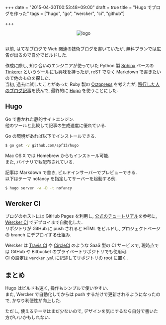 +++
date = "2015-04-30T00:53:48+09:00"
draft = true
title = "Hugo でブログを作った"
tags = ["hugo", "go", "wercker", "ci", "github"]

+++

<div style="text-align: center;">
  <img src="../../images/hugo.png" alt="logo">
</div>
<br>

以前, はてなブログで Web 関連の技術ブログを書いていたが, 無料プランでは広告が出るので自分でビルドした.

作成に際し, 知り合いのエンジニアが使っていた Python 製 [Sphinx](http://sphinx-doc.org/) ベースの [Tinkerer](http://tinkerer.me/) というツールにも興味を持ったが, reST でなく Markdown で書きたいので他のものを探した.  
当初, 過去に試したことがあった Ruby 製の [Octopress](http://octopress.org/) を考えたが, [移行した人のブログ記事](http://deeeet.com/writing/2014/12/25/hugo/)を読んで, 最終的に [Hugo](http://gohugo.io/) を使うことにした.

Hugo
----

Go で書かれた静的サイトエンジン.  
他のツールと比較して記事の生成速度に優れている.

Go の環境があれば以下でインストールできる.

```sh
$ go get -v github.com/spf13/hugo
```

Mac OS X では Homebrew からもインストール可能.  
また, バイナリでも配布されている.

記事は Markdown で書き, ビルドインサーバーでプレビューできる.  
以下はテーマ nofancy を指定してサーバーを起動する例.

```sh
$ hugo server -w -D -t nofancy
```

Wercker CI
----------

ブログのホストには GitHub Pages を利用し, [公式のチュートリアル](http://gohugo.io/tutorials/automated-deployments/)を参考に, [Wercker CI](http://wercker.com/) でデプロイまで自動化した.  
リポジトリが GitHub に push されると HTML をビルドし, プロジェクトページの branch にデプロイする仕組み.

Wercker は [Travis CI](https://travis-ci.org/) や [CircleCI](https://circleci.com/) のような SaaS 型の CI サービスで, 現時点では GitHub や Bitbucket のプライベートリポジトリでも使用可.  
CI の設定は `wercker.yml` に記述してリポジトリの root に置く.

まとめ
------

Hugo はビルドも速く, 操作もシンプルで使いやすい.  
また, Wercker で自動化してからは push するだけで更新されるようになったので, かなり利便性が向上した.

ただし, 使えるテーマはまだ少ないので, デザインを気にするなら自分で書いた方がいいかもしれない.


<script>
  amzn_assoc_default_search_key = "github";
</script>
